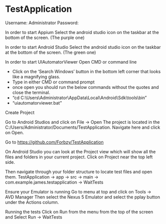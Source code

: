 # TestApplication

Username: Administrator
Password: 

In order to start Appium
Select the android studio icon on the taskbar at the bottom of the screen. (The purple one) 

In order to start Android Studio
Select the android studio icon on the taskbar at the bottom of the screen. (The green one) 

In order to start UIAutomatorViewer 
Open CMD or command line
- Click on the ‘Search Windows’ button in the bottom left corner that looks like a magnifying glass. 
- Type in either CMD or command prompt 
- once open you should run the below commands without the quotes and close the terminal.
- “cd C:\Users\Administrator\AppData\Local\Android\Sdk\tools\bin”
- “uiautomatorviewer.bat”

Create Project

Go to Android Studios and click on File -> Open
The project is located in the C:/Users/Administrator/Documents/TestApplication.
Navigate here and click on Open.

Go to https://github.com/Forbzy/TestApplication

On Android Studio you can look at the Project view which will show all the files and folders in your current project. Click on Project near the top left side. 

Then navigate through your folder structure to locate test files and open them. 
TestApplication -> app -> src -> main -> com.example.james.testapplication -> WaitTests

Ensure your Emulator is running
Go to menu at top and click on Tools -> AVD Manager
Then select the Nexus 5 Emulator and select the pplay button under the Actions column.

Running the tests
Click on Run from the menu from the top of the screen and Select Run -> WaitTests
